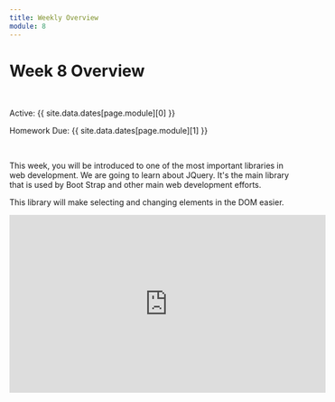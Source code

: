 ```yaml
---
title: Weekly Overview
module: 8
---
```


# Week 8 Overview <br />


<br />


Active: {{ site.data.dates[page.module][0] }}

Homework Due: {{ site.data.dates[page.module][1] }}


<br />


This week, you will be introduced to one of the most important libraries in web development.  We are going to learn about JQuery.  It's the main library that is used by Boot Strap and other main web development efforts.  

This library will make selecting and changing elements in the DOM easier. 

<iframe width="560" height="315" src="https://www.youtube.com/embed/7jk4k7BylXo" frameborder="0" allow="accelerometer; autoplay; encrypted-media; gyroscope; picture-in-picture" allowfullscreen></iframe>